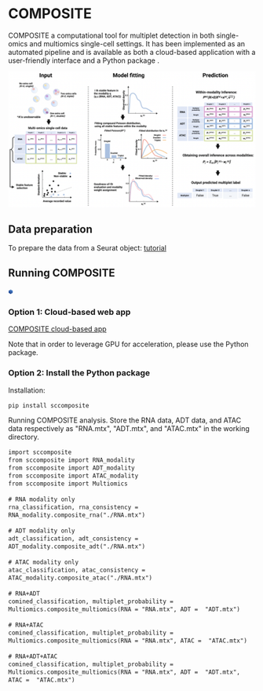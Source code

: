 # COMPOSITE

COMPOSITE a computational tool for multiplet detection in both single-omics and multiomics single-cell settings.
It has been implemented as an automated pipeline and is available as both a cloud-based application with a user-friendly interface and a Python package .


![Overview of the COMPOSITE model](./pictures/overview.png)


## Data preparation
To prepare the data from a Seurat object: [tutorial](https://htmlpreview.github.io/?https://github.com/HAH112/COMPOSITE/blob/main/composite_data_preparation.html)

## Running COMPOSITE

<img src="./pictures/sticker.png" width="10" height="10">

### Option 1: Cloud-based web app

[COMPOSITE cloud-based app](https://ondemand.htc.crc.pitt.edu/rnode/htc-n42.crc.pitt.edu/63206/?#)

Note that in order to leverage GPU for acceleration, please use the Python package.


### Option 2: Install the Python package 


Installation:
```
pip install sccomposite
```
Running COMPOSITE analysis. Store the RNA data, ADT data, and ATAC data respectively as "RNA.mtx", "ADT.mtx", and "ATAC.mtx" in the working directory.
```
import sccomposite
from sccomposite import RNA_modality
from sccomposite import ADT_modality
from sccomposite import ATAC_modality
from sccomposite import Multiomics

# RNA modality only
rna_classification, rna_consistency = RNA_modality.composite_rna("./RNA.mtx")

# ADT modality only
adt_classification, adt_consistency = ADT_modality.composite_adt("./RNA.mtx")

# ATAC modality only
atac_classification, atac_consistency = ATAC_modality.composite_atac("./RNA.mtx")

# RNA+ADT
comined_classification, multiplet_probability = Multiomics.composite_multiomics(RNA = "RNA.mtx", ADT =  "ADT.mtx")

# RNA+ATAC
comined_classification, multiplet_probability = Multiomics.composite_multiomics(RNA = "RNA.mtx", ATAC =  "ATAC.mtx")

# RNA+ADT+ATAC
comined_classification, multiplet_probability = Multiomics.composite_multiomics(RNA = "RNA.mtx", ADT =  "ADT.mtx", ATAC =  "ATAC.mtx")
```


